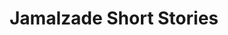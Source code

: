 ---
title: Jamalzade Short Stories
categories: [fiction literature,short story]
tags: [short story,satire,Iran]
---